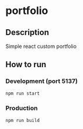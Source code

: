 # portfolio

## Description

Simple react custom portfolio

## How to run

### Development (port 5137)

```sh
npm run start
```

### Production

```sh
npm run build
```

